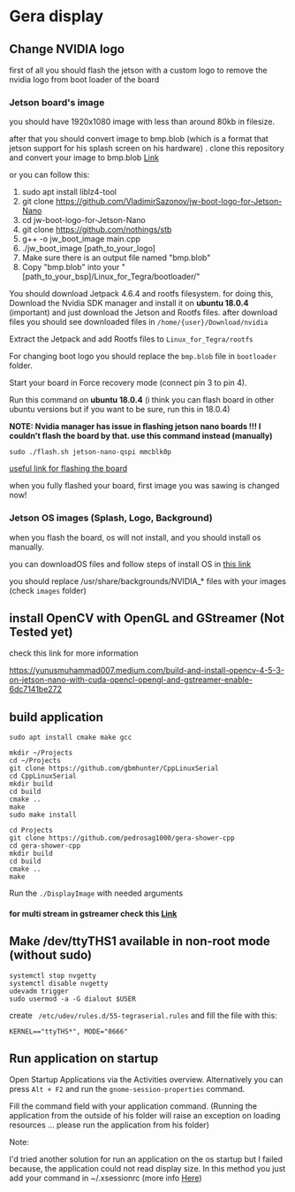 # Gera display


## Change NVIDIA logo

first of all you should flash the jetson with a custom logo to remove the nvidia logo from boot loader of the board

### Jetson board's image

you should have 1920x1080 image with less than around 80kb in filesize.

after that you should convert image to bmp.blob (which is a format that jetson support for his splash screen on his hardware)
. clone this repository and convert your image to bmp.blob [Link](https://github.com/VladimirSazonov/jw-boot-logo-for-Jetson-Nano)

or you can follow this:
1) sudo apt install liblz4-tool
2) git clone https://github.com/VladimirSazonov/jw-boot-logo-for-Jetson-Nano
3) cd jw-boot-logo-for-Jetson-Nano
4) git clone https://github.com/nothings/stb
5) g++ -o jw_boot_image main.cpp
6) ./jw_boot_image [path_to_your_logo]
7) Make sure there is an output file named "bmp.blob"
8) Copy "bmp.blob" into your "[path_to_your_bsp]/Linux_for_Tegra/bootloader/"


You should download Jetpack 4.6.4 and rootfs filesystem. for doing this, Download the Nvidia SDK manager and install it on ****ubuntu 18.0.4**** (important)
and just download the Jetson and Rootfs files. after download files you should see downloaded files in `/home/{user}/Download/nvidia`


Extract the Jetpack and add Rootfs files to `Linux_for_Tegra/rootfs`

For changing boot logo you should replace the `bmp.blob` file in `bootloader` folder.

Start your board in Force recovery mode (connect pin 3 to pin 4).

Run this command on **ubuntu 18.0.4** (i think you can flash board in other ubuntu versions but if you want to be sure, run this in 18.0.4)


**NOTE: Nvidia manager has issue in flashing jetson nano boards !!! I couldn't flash the board by that. use this command instead (manually)**
```shell
sudo ./flash.sh jetson-nano-qspi mmcblk0p
```

[useful link for flashing the board](https://developer.technexion.com/docs/flash-step)

when you fully flashed your board, first image you was sawing is changed now!

### Jetson OS images (Splash, Logo, Background)

when you flash the board, os will not install, and you should install os manually.

you can downloadOS files and follow steps of install OS in [this link](https://developer.nvidia.com/embedded/learn/get-started-jetson-nano-devkit#write)

you should replace /usr/share/backgrounds/NVIDIA_* files with your images (check `images` folder)

## install OpenCV with OpenGL and GStreamer (Not Tested yet)

check this link for more information

https://yunusmuhammad007.medium.com/build-and-install-opencv-4-5-3-on-jetson-nano-with-cuda-opencl-opengl-and-gstreamer-enable-6dc7141be272

## build application

```shell
sudo apt install cmake make gcc

mkdir ~/Projects
cd ~/Projects
git clone https://github.com/gbmhunter/CppLinuxSerial
cd CppLinuxSerial
mkdir build
cd build
cmake ..
make
sudo make install

cd Projects
git clone https://github.com/pedrosag1000/gera-shower-cpp
cd gera-shower-cpp
mkdir build
cd build
cmake ..
make 
```

Run the `./DisplayImage` with needed arguments


#### for multi stream in gstreamer check this [Link](https://gstreamer.freedesktop.org/documentation/coreelements/tee.html?gi-language=c)


## Make /dev/ttyTHS1 available in non-root mode (without sudo)
 
````shell
systemctl stop nvgetty
systemctl disable nvgetty
udevadm trigger
sudo usermod -a -G dialout $USER
````

create ` /etc/udev/rules.d/55-tegraserial.rules` and fill the file with this:
```shell
KERNEL=="ttyTHS*", MODE="0666"
```

## Run application on startup

Open Startup Applications via the Activities overview. Alternatively you can press `Alt + F2` and run the `gnome-session-properties` command.
 
Fill the command field with your application command. (Running the application from the outside of his folder will raise an exception on loading resources ... please run the application from his folder)

Note:

I'd tried another solution for run an application on the os startup but I failed because, the application could not read display size. 
In this method you just add your command in ~/.xsessionrc (more info [Here](https://unix.stackexchange.com/questions/281858/difference-between-xinitrc-xsession-and-xsessionrc))